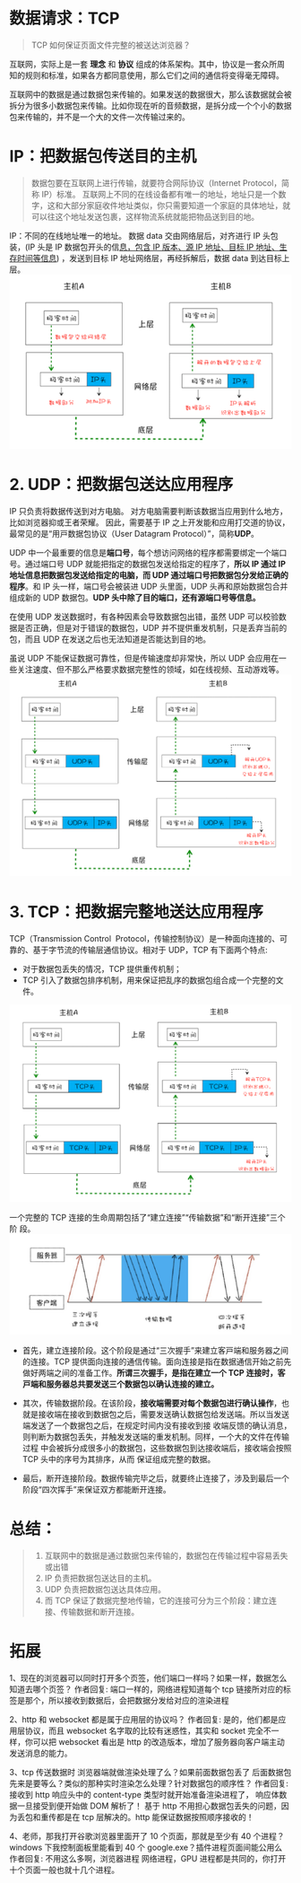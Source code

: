 # 数据请求：TCP

> TCP 如何保证页面文件完整的被送达浏览器？

互联网，实际上是一套 **理念** 和 **协议** 组成的体系架构。其中，协议是一套众所周知的规则和标准，如果各方都同意使用，那么它们之间的通信将变得毫无障碍。

互联网中的数据是通过数据包来传输的。如果发送的数据很大，那么该数据就会被拆分为很多小数据包来传输。比如你现在听的音频数据，是拆分成一个个小的数据包来传输的，并不是一个大的文件一次传输过来的。

# IP：把数据包传送目的主机

> 数据包要在互联网上进行传输，就要符合网际协议（Internet Protocol，简称 IP）标准。
> 互联网上不同的在线设备都有唯一的地址，地址只是一个数字，这和大部分家庭收件地址类似，你只需要知道一个家庭的具体地址，就可以往这个地址发送包裹，这样物流系统就能把物品送到目的地。

IP：不同的在线地址唯一的地址。 数据 data 交由网络层后，对齐进行 IP 头包装，(IP 头是 IP 数据包开头的信[息，包含 IP 版本、源 IP 地址、⽬标 IP 地址、⽣存时间等信息](https://zh.wikipedia.org/wiki/%E4%BC%A0%E8%BE%93%E6%8E%A7%E5%88%B6%E5%8D%8F%E8%AE%AE)) ，发送到目标 IP 地址网络层，再经拆解后，数据 data 到达目标上层。
![image.png](./img/bvQ8VuyA3p2hy-8s/1648869307695-6518efb1-d968-4f7a-ad10-75d74ddace04-313678.png)

# 2. UDP：把数据包送达应用程序

IP 只负责将数据传送到对方电脑。 对方电脑需要判断该数据当应用到什么地方，比如浏览器抑或王者荣耀。 因此，需要基于 IP 之上开发能和应⽤打交道的协议，最常⻅的是“⽤⼾数据包协议（User Datagram Protocol）”，简称**UDP**。

UDP 中⼀个最重要的信息是**端⼝号**，每个想访问⽹络的程序都需要绑定⼀个端⼝号。通过端⼝号 UDP 就能把指定的数据包发送给指定的程序了，**所以 IP 通过 IP 地址信息把数据包发送给指定的电脑，⽽ UDP 通过端⼝号把数据包分发给正确的程序**。和 IP 头⼀样，端⼝号会被装进 UDP 头⾥⾯，UDP 头再和原始数据包合并组成新的 UDP 数据包。**UDP 头中除了⽬的端⼝，还有源端⼝号等信息。**

在使⽤ UDP 发送数据时，有各种因素会导致数据包出错，虽然 UDP 可以校验数据是否正确，但是对于错误的数据包，UDP 并不提供重发机制，只是丢弃当前的包，⽽且 UDP 在发送之后也⽆法知道是否能达到⽬的地。

虽说 UDP 不能保证数据可靠性，但是传输速度却⾮常快，所以 UDP 会应⽤在⼀些关注速度、但不那么严格要求数据完整性的领域，如在线视频、互动游戏等。
![image.png](./img/bvQ8VuyA3p2hy-8s/1648869639284-2850e3e2-7a76-4fc1-86c9-f940d0c45140-842943.png)

# 3. TCP：把数据完整地送达应用程序

TCP（Transmission Control  Protocol，传输控制协议）是⼀种⾯向连接的、可靠的、基于字节流的传输层通信协议。相对于 UDP，TCP 有下⾯两个特点:

- 对于数据包丢失的情况，TCP 提供重传机制；
- TCP 引⼊了数据包排序机制，⽤来保证把乱序的数据包组合成⼀个完整的⽂件。

![image.png](./img/bvQ8VuyA3p2hy-8s/1648869790356-68020e0b-363b-4c58-a534-38b4e581ad28-332457.png)

⼀个完整的 TCP 连接的⽣命周期包括了“建⽴连接”“传输数据”和“断开连接”三个阶 段。
![image.png](./img/bvQ8VuyA3p2hy-8s/1625133483652-0ec5d09c-c6e5-468b-8940-f5c35543efd9-622694.png)

- ⾸先，建⽴连接阶段。这个阶段是通过“三次握⼿”来建⽴客⼾端和服务器之间的连接。TCP 提供⾯向连接的通信传输。⾯向连接是指在数据通信开始之前先做好两端之间的准备⼯作。**所谓三次握⼿，是指在建⽴⼀个 TCP 连接时，客⼾端和服务器总共要发送三个数据包以确认连接的建⽴。**

- 其次，传输数据阶段。在该阶段，**接收端需要对每个数据包进⾏确认操作**，也就是接收端在接收到数据包之后，需要发送确认数据包给发送端。所以当发送端发送了⼀个数据包之后，在规定时间内没有接收到接 收端反馈的确认消息，则判断为数据包丢失，并触发发送端的重发机制。同样，⼀个⼤的⽂件在传输过程 中会被拆分成很多⼩的数据包，这些数据包到达接收端后，接收端会按照 TCP 头中的序号为其排序，从⽽ 保证组成完整的数据。

- 最后，断开连接阶段。数据传输完毕之后，就要终⽌连接了，涉及到最后⼀个阶段“四次挥⼿”来保证双⽅都能断开连接。

# 总结：

> 1. 互联⽹中的数据是通过数据包来传输的，数据包在传输过程中容易丢失或出错
> 2. IP 负责把数据包送达⽬的主机。
> 3. UDP 负责把数据包送达具体应⽤。
> 4. ⽽ TCP 保证了数据完整地传输，它的连接可分为三个阶段：建⽴连接、传输数据和断开连接。

# 拓展

1、现在的浏览器可以同时打开多个页签，他们端口一样吗？如果一样，数据怎么知道去哪个页签？
作者回复: 端口一样的，网络进程知道每个 tcp 链接所对应的标签是那个，所以接收到数据后，会把数据分发给对应的渲染进程

2、http 和 websocket 都是属于应用层的协议吗？
作者回复: 是的，他们都是应用层协议，而且 websocket 名字取的比较有迷惑性，其实和 socket 完全不一样，你可以把 websocket 看出是 http 的改造版本，增加了服务器向客户端主动发送消息的能力。

3、tcp 传送数据时 浏览器端就做渲染处理了么？如果前面数据包丢了 后面数据包先来是要等么？类似的那种实时渲染怎么处理？针对数据包的顺序性？
作者回复: 接收到 http 响应头中的 content-type 类型时就开始准备渲染进程了， 响应体数据一旦接受到便开始做 DOM 解析了！ 基于 http 不用担心数据包丢失的问题，因为丢包和重传都是在 tcp 层解决的。http 能保证数据按照顺序接收的！

4、老师，那我打开谷歌浏览器里面开了 10 个页面，那就是至少有 40 个进程？windows 下我控制面板里能看到 40 个 google.exe？插件进程页面间能公用么
作者回复: 不用这么多啊，浏览器进程 网络进程，GPU 进程都是共同的，你打开十个页面一般也就十几个进程。
